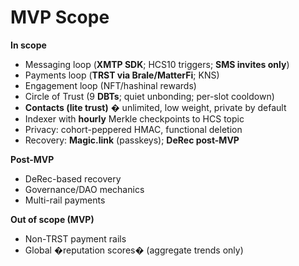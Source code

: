 # MVP Scope

**In scope**
- Messaging loop (**XMTP SDK**; HCS10 triggers; **SMS invites only**)
- Payments loop (**TRST via Brale/MatterFi**; KNS)
- Engagement loop (NFT/hashinal rewards)
- Circle of Trust (9 **DBTs**; quiet unbonding; per-slot cooldown)
- **Contacts (lite trust)** � unlimited, low weight, private by default
- Indexer with **hourly** Merkle checkpoints to HCS topic
- Privacy: cohort-peppered HMAC, functional deletion
- Recovery: **Magic.link** (passkeys); **DeRec post-MVP**

**Post-MVP**
- DeRec-based recovery
- Governance/DAO mechanics
- Multi-rail payments

**Out of scope (MVP)**
- Non-TRST payment rails
- Global �reputation scores� (aggregate trends only)
